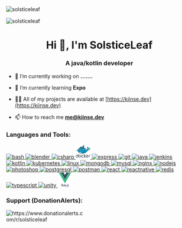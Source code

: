 <p><img align="center" src="https://github-readme-stats.vercel.app/api?username=solsticeleaf&show_icons=true&locale=en" alt="solsticeleaf" /></p>
<p><img align="center" src="https://github-readme-stats.vercel.app/api/top-langs?username=solsticeleaf&show_icons=true&locale=en&layout=compact" alt="solsticeleaf" /></p>

<h1 align="center">Hi 👋, I'm SolsticeLeaf</h1>
<h3 align="center">A java/kotlin developer</h3>

- 🔭 I’m currently working on **.......**

- 🌱 I’m currently learning **Expo**

- 👨‍💻 All of my projects are available at [https://kiinse.dev](https://kiinse.dev)

- 📫 How to reach me **me@kiinse.dev**

<h3 align="left">Languages and Tools:</h3>
<p align="left"> <a href="https://www.gnu.org/software/bash/" target="_blank" rel="noreferrer"> <img src="https://www.vectorlogo.zone/logos/gnu_bash/gnu_bash-icon.svg" alt="bash" width="40" height="40"/> </a> <a href="https://www.blender.org/" target="_blank" rel="noreferrer"> <img src="https://download.blender.org/branding/community/blender_community_badge_white.svg" alt="blender" width="40" height="40"/> </a> <a href="https://www.w3schools.com/cs/" target="_blank" rel="noreferrer"> <img src="" alt="csharp" width="40" height="40"/> </a> <a href="https://www.docker.com/" target="_blank" rel="noreferrer"> <img src="https://raw.githubusercontent.com/devicons/devicon/master/icons/docker/docker-original-wordmark.svg" alt="docker" width="40" height="40"/> </a> <a href="https://expressjs.com" target="_blank" rel="noreferrer"> <img src="" alt="express" width="40" height="40"/> </a> <a href="https://git-scm.com/" target="_blank" rel="noreferrer"> <img src="" alt="git" width="40" height="40"/> </a> <a href="https://www.java.com" target="_blank" rel="noreferrer"> <img src="" alt="java" width="40" height="40"/> </a> <a href="https://www.jenkins.io" target="_blank" rel="noreferrer"> <img src="" alt="jenkins" width="40" height="40"/> </a> <a href="https://kotlinlang.org" target="_blank" rel="noreferrer"> <img src="" alt="kotlin" width="40" height="40"/> </a> <a href="https://kubernetes.io" target="_blank" rel="noreferrer"> <img src="" alt="kubernetes" width="40" height="40"/> </a> <a href="https://www.linux.org/" target="_blank" rel="noreferrer"> <img src="" alt="linux" width="40" height="40"/> </a> <a href="https://www.mongodb.com/" target="_blank" rel="noreferrer"> <img src="" alt="mongodb" width="40" height="40"/> </a> <a href="https://www.mysql.com/" target="_blank" rel="noreferrer"> <img src="" alt="mysql" width="40" height="40"/> </a> <a href="https://www.nginx.com" target="_blank" rel="noreferrer"> <img src="" alt="nginx" width="40" height="40"/> </a> <a href="https://nodejs.org" target="_blank" rel="noreferrer"> <img src="" alt="nodejs" width="40" height="40"/> </a> <a href="https://www.photoshop.com/en" target="_blank" rel="noreferrer"> <img src="" alt="photoshop" width="40" height="40"/> </a> <a href="https://www.postgresql.org" target="_blank" rel="noreferrer"> <img src="" alt="postgresql" width="40" height="40"/> </a> <a href="https://postman.com" target="_blank" rel="noreferrer"> <img src="https://www.vectorlogo.zone/logos/getpostman/getpostman-icon.svg" alt="postman" width="40" height="40"/> </a> <a href="https://reactjs.org/" target="_blank" rel="noreferrer"> <img src="" alt="react" width="40" height="40"/> </a> <a href="https://reactnative.dev/" target="_blank" rel="noreferrer"> <img src="https://reactnative.dev/img/header_logo.svg" alt="reactnative" width="40" height="40"/> </a> <a href="https://redis.io" target="_blank" rel="noreferrer"> <img src="" alt="redis" width="40" height="40"/> </a> <a href="https://www.typescriptlang.org/" target="_blank" rel="noreferrer"> <img src="" alt="typescript" width="40" height="40"/> </a> <a href="https://unity.com/" target="_blank" rel="noreferrer"> <img src="https://www.vectorlogo.zone/logos/unity3d/unity3d-icon.svg" alt="unity" width="40" height="40"/> </a> <a href="https://vuejs.org/" target="_blank" rel="noreferrer"> <img src="https://raw.githubusercontent.com/devicons/devicon/master/icons/vuejs/vuejs-original-wordmark.svg" alt="vuejs" width="40" height="40"/> </a> </p>

<h3 align="left">Support (DonationAlerts):</h3>
<p><a href="https://www.donationalerts.com/r/solsticeleaf"> <img align="left" src="https://cdn.ko-fi.com/cdn/kofi3.png?v=3" height="50" width="210" alt="https://www.donationalerts.com/r/solsticeleaf" /></a></p><br><br>

